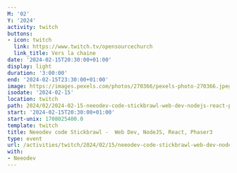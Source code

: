 ```yaml
---
M: '02'
Y: '2024'
activity: twitch
buttons:
- icon: twitch
  link: https://www.twitch.tv/opensourcechurch
  link_title: Vers la chaine
date: '2024-02-15T20:30:00+01:00'
display: light
duration: '3:00:00'
end: '2024-02-15T23:30:00+01:00'
image: https://images.pexels.com/photos/270366/pexels-photo-270366.jpeg
isodate: '2024-02-15'
location: twitch
path: 2024/02/2024-02-15-neeodev-code-stickbrawl-web-dev-nodejs-react-phaser3.md
start: '2024-02-15T20:30:00+01:00'
start-unix: 1708025400.0
template: twitch
title: Neeodev code Stickbrawl -  Web Dev, NodeJS, React, Phaser3
type: event
url: /activities/twitch/2024/02/15/neeodev-code-stickbrawl-web-dev-nodejs-react-phaser3
with:
- Neeodev
---
```

